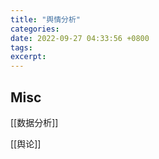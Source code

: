```yaml
---
title: "舆情分析"
categories: 
date: 2022-09-27 04:33:56 +0800
tags: 
excerpt: 
---
```











## Misc


[[数据分析]]


[[舆论]]



